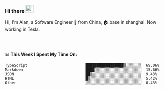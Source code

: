 ### Hi there <img src="https://media.giphy.com/media/hvRJCLFzcasrR4ia7z/giphy.gif" width="25px">

<!-- ![visitors](https://visitor-badge.glitch.me/badge?page_id=dislfyer.dislfyer) -->

Hi, I'm Alan, a Software Engineer 🚀 from China, 🏠 base in shanghai. Now working in Tesla.

<br/>
<br/>

📊 **This Week I Spent My Time On:**


<!--START_SECTION:waka-->

```text
TypeScript                          █████████████████▒░░░░░░░  69.06%
Markdown                            ████░░░░░░░░░░░░░░░░░░░░░  15.66%
JSON                                ██▒░░░░░░░░░░░░░░░░░░░░░░  9.43%
HTML                                █▒░░░░░░░░░░░░░░░░░░░░░░░  5.42%
Other                               ░░░░░░░░░░░░░░░░░░░░░░░░░  0.43%
```

<!--END_SECTION:waka-->

<!--
**About Me:**
 -->
